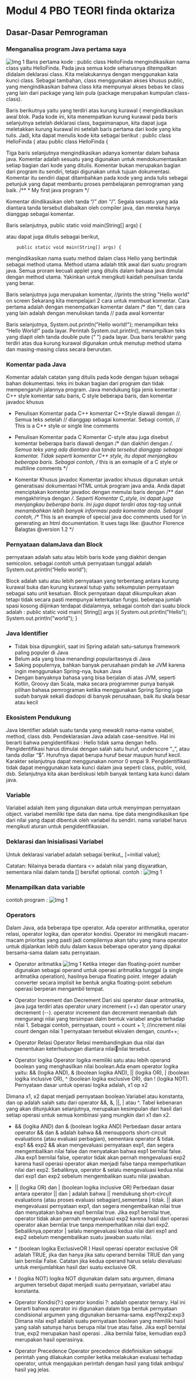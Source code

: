 # Modul 4 PBO TEORI finda oktariza

## Dasar-Dasar Pemrograman

### Menganalisa program Java pertama saya

![Img 1](PBO_2101092007/images/1.png)
Baris pertama kode : 
         public class HelloFinda 
mengindikasikan nama class yaitu HelloFinda. Pada java semua kode seharusnya ditempatkan didalam deklarasi class. Kita melakukannya dengan menggunakan kata kunci class. Sebagai tambahan, class menggunakan akses khusus public, yang mengindikasikan bahwa class kita mempunyai akses bebas ke class yang lain dari package yang lain pula (package merupakan kumpulan class-class).

Baris berikutnya yaitu yang terdiri atas kurung kurawal { mengindikasikan awal blok. Pada kode ini, kita menempatkan kurung kurawal pada baris selanjutnya setelah deklarasi class, bagaimanapun, kita dapat juga meletakkan kurung kurawal ini setelah baris pertama dari kode yang kita tulis. Jadi, kita dapat menulis kode kita sebagai berikut : 
         public class HelloFinda 
         { 
         atau 
          public class HelloFinda { 
          
Tiga baris selanjutnya mengindikasikan adanya komentar dalam bahasa java. Komentar adalah sesuatu yang digunakan untuk mendokumentasikan setiap bagian dari kode yang ditulis. Komentar bukan merupakan bagian dari program itu sendiri, tetapi digunakan untuk tujuan dokumentasi. Komentar itu sendiri dapat ditambahkan pada kode yang anda tulis sebagai petunjuk yang dapat membantu proses pembelajaran pemrograman yang baik. 
         /** 
         * My first java program 
         */ 
         
Komentar diindikasikan oleh tanda “/*” dan “*/”. Segala sesuatu yang ada diantara tanda tersebut diabaikan oleh compiler java, dan mereka hanya dianggap sebagai komentar. 

Baris selanjutnya, 
        public static void main(String[] args) { 
        
 atau dapat juga ditulis sebagai berikut, 
 
        public static void main(String[] args) { 
        
mengindikasikan nama suatu method dalam class Hello yang bertindak sebagai method utama. Method utama adalah titik awal dari suatu program java. Semua proram kecuali applet yang ditulis dalam bahasa java dimulai dengan method utama. Yakinkan untuk mengikuti kaidah penulisan tanda yang benar. 

Baris selanjutnya juga merupakan komentar, 
   //prints the string "Hello world" on screen 
Sekarang kita mempelajari 2 cara untuk membuat komentar. Cara pertama adalah dengan menempatkan komentar dalam /* dan */, dan cara yang lain adalah dengan menuliskan tanda // pada awal komentar 

Baris selanjutnya, 
    System.out.println("Hello world!"); 
menampilkan teks “Hello World!” pada layar. Perintah System.out.println(), menampilkan teks yang diapit oleh tanda double pute (“ ”) pada layar. 
Dua baris terakhir yang terdiri atas dua kurung kurawal digunakan untuk menutup method utama dan masing-masing class secara berurutan.


### Komentar pada Java
Komentar adalah catatan yang ditulis pada kode dengan tujuan sebagai bahan 
dokumentasi. teks ini bukan bagian dari program dan tidak mempengaruhi jalannya program. 
Java mendukung tiga jenis komentar : C++ style komentar satu baris, C style beberapa baris, dan komentar javadoc khusus 
* Penulisan Komentar pada C++ 
komentar C++Style diawali dengan //. Semua teks setelah // dianggap sebagai komentar. 
Sebagi contoh, 
      // This is a C++ style or single line comments 
      
* Penulisan Komentar pada C 
Komentar C-style atau juga disebut komentar beberapa baris diawali dengan /* dan diakhiri dengan */. Semua teks yang ada diantara dua tanda tersebut dianggap sebagai komentar. Tidak seperti komentar C++ style, itu dapat menjangkau beberapa baris. Sebagai contoh, 
     /* this is an exmaple of a 
      C style or multiline comments */ 
 * Komentar Khusus javadoc 
Komentar javadoc khusus digunakan untuk generatisasi dokumentasi HTML untuk program java anda. Anda dapat menciptakan komentar javadoc dengan memulai baris dengan /** dan mengakhirinya dengan */. Seperti Komentar C_style, ini dapat juga menjangkau beberapa baris. Ini juga dapat terdiri atas tag-tag untuk menambahkan lebih banyak informasi pada komentar anda. Sebagai contoh, 
     /** 
      This is an example of special java doc comments used 
     for \n 
      generating an html documentation. It uses tags like: 
      @author Florence Balagtas 
      @version 1.2 
     */

### Pernyataan dalamJava dan Block 
pernyataan adalah satu atau lebih baris kode yang diakhiri dengan semicolon. sebagai contoh untuk pernyataan tunggal adalah 
     System.out.println(“Hello world”); 
     
Block adalah satu atau lebih pernyataan yang terbentang antara kurung kurawal buka dan kurung kurawal tutup yaitu sekumpulan pernyataan sebagai satu unit kesatuan. Block pernyataan dapat dikumpulkan akan tetapi tidak secara pasti mempunyai keterkaitan fungsi. beberapa jumlah spasi kosong diijinkan terdapat didalamnya, sebagai contoh dari suatu block adalah : 
      public static void main( String[] args ){ 
       System.out.println("Hello"); 
       System.out.println("world"); 
      }

###  Java Identifier
* Tidak bisa dipungkiri, saat ini Spring adalah satu-satunya framework paling populer di Java
* Belum ada yang bisa menandingi popularitasnya di Java
* Saking populernya, bahkan banyak perusahaan pindah ke JVM karena ingin menggunakan Spring-nya, bukan Java
* Dengan banyaknya bahasa yang bisa berjalan di atas JVM, seperti Kotlin, Groovy dan Scala, maka secara programmer punya banyak pilihan bahasa pemrograman ketika menggunakan Spring Spring juga sudah banyak sekali diadopsi di banyak perusahaan, baik itu skala besar atau kecil
 
### Ekosistem Pendukung
Java Identifier adalah suatu tanda yang mewakili nama-nama vaiabel, method, class dsb. Pendeklarasian Java adalah case-sensitive. Hal ini berarti bahwa pengidentifikasi : Hello tidak sama dengan hello. Pengidentifikasi harus dimulai dengan salah satu huruf, underscore “_”, atau tanda dollar “$”. Hurufnya dapat berupa huruf besar maupun huruf kecil. Karakter selanjutnya dapat menggunakan nomor 0 smpai 9.  Pengidentifikasi tidak dapat menggunakan kata kunci dalam java seperti class, public, void, dsb. Selanjutnya kita akan berdiskusi lebih banyak tentang kata kunci dalam java. 

### Variable
Variabel adalah item yang digunakan data untuk menyimpan pernyataan object. 
variabel memiliki tipe data dan nama. tipe data mengindikasikan tipe dari nilai yang dapat dibentuk oleh variabel itu sendiri. nama variabel harus mengikuti aturan untuk pengidentifikasian.

### Deklarasi dan Inisialisasi Variabel 
Untuk deklarasi variabel adalah sebagai berikut,, 
     <data tipe> <name> [=initial value]; 
     
Catatan: Nilainya berada diantara <> adalah nilai yang disyaratkan, sementara nilai dalam 
tanda [] bersifat optional.
contoh :
![Img 1](image/2.png)

### Menampilkan data variable
contoh program :
![Img 1](image/3.png)


### Operators 
Dalam Java, ada beberapa tipe operator. Ada operator arithmatika, operator relasi, operator logika, dan operator kondisi. Operator ini mengikuti macam-macam prioritas yang pasti jadi compilernya akan tahu yang mana operator untuk dijalankan lebih dulu dalam kasus beberapa operator yang dipakai bersama-sama dalam satu pernyataan. 
* Operator aritmatika
![Img 1](image/4.png)
Ketika integer dan floating-point number digunakan sebagai operand untuk 
operasi aritmatika tunggal (a single aritmatika operation), hasilnya berupa floating point. 
integer adalah converter secara implisit ke bentuk angka floating-point sebelum operasi 
berperan mengambil tempat. 

*  Operator Increment dan Decrement 
Dari sisi operator dasar aritmatika, java juga terdiri atas operator unary increment (++) dan operator unary decrement (--). operator increment dan decrement menambah dah mengurangi nilai yang tersimpan dalm bentuk variabel angka terhadap nilai 1. 
Sebagai contoh, pernyataan, 
     count = count + 1; //increment nilai count dengan 
     nilai 1 
pernyataan tersebut ekivalen dengan, 
      count++;
 * Operator Relasi
 Operator Relasi membandingkan dua nilai dan menentukan keterhubungan diantara nilainilai tersebut.
 
* Operator logika 
Operator logika memiliki satu atau lebih operand boolean yang menghasilkan nilai boolean.Ada enam operator logika yaitu: && (logika AND), & (boolean logika AND), || (logika OR), | (boolean logika inclusive OR), ^ (boolean logika exclusive OR), dan ! (logika NOT). 
Pernyataan dasar untuk operasi logika adalah, 
      x1 op x2 
      
Dimana x1, x2 dapat menjadi pernyataan boolean.Variabel atau konstanta, dan op adalah salah satu dari operator &&, &, ||, | atau ^. Tabel kebenaran yang akan ditunjukkan selanjutnya, merupakan kesimpulan dari hasil dari setiap operasi untuk semua kombinasi yang mungkin dari x1 dan x2.

* && (logika AND) dan & (boolean logika AND)
Perbedaan dasar antara operator && dan & adalah bahwa && mensupports short-circuit evaluations (atau evaluasi perbagian), sementara operator & tidak.  
    exp1 && exp2 
&& akan mengevaluasi pernyataan exp1, dan segera mengembalikan nilai false dan menyatakan bahwa exp1 bernilai false. Jika exp1 bernilai false, operator tidak akan pernah mengevaluasi exp2 karena hasil operasi operator akan menjadi false tanpa memperhatikan nilai dari exp2. Sebaliknya, operator & selalu mengevaluasi kedua nilai dari exp1 dan exp2 sebelum mengembalikan suatu nilai jawaban.

* || (logika OR) dan | (boolean logika inclusive OR)
Perbedaan dasar antara operator || dan | adalah bahwa || mendukung short-circuit evaluations (atau proses evaluasi sebagian),sementara | tidak. || akan mengevaluasi pernyataan exp1, dan segera mengembalikan nilai true dan 
menyatakan bahwa exp1 bernilai true. Jika exp1 bernilai true, operator tidak akan pernah mengevaluasi exp2 karena hasil dari operasi operator akan bernilai true tanpa memperhatikan nilai dari exp2. Sebaliknya,operator | selalu mengevaluasi kedua nilai dari exp1 and exp2 sebelum mengembalikan suatu jawaban suatu nilai.

*  ^ (boolean logika ExclusiveOR ) 
Hasil operasi operator exclusive OR adalah TRUE, jika dan hanya jika satu operand bernilai TRUE dan yang lain bernilai False. Catatan jika kedua operand harus selalu dievaluasi untuk menjumlahkan hasil dari suatu exclusive OR.

* ! (logika NOT) 
logika NOT digunakan dalam satu argumen, dimana argumen tersebut dapat menjadi suatu pernyataan, variabel atau konstanta.

* Operator Kondisi(?:) 
operator kondisi ?: adalah operator ternary. Hal ini berarti bahwa operator ini digunakan dalam tiga bentuk pernyataan condisional argumen yang digunakan bersama-sama. 
     exp1?exp2:exp3 
Dimana nilai exp1 adalah suatu pernyataan boolean yang memiliki hasil yang salah satunya harus berupa nilai true atau false. 
Jika exp1 bernilai true, exp2 merupakan hasil operasi . Jika bernilai false, kemudian exp3 merupakan hasil operasinya. 

* Operator Precedence 
Operator precedence didefinisikan sebagai perintah yang dilakukan compiler ketika melakukan evaluasi terhadap operator, untuk mengajukan perintah dengan hasil yang tidak ambigu/ hasil yag jelas.
